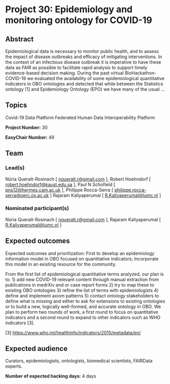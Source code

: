 # Project 30: Epidemiology and monitoring ontology for COVID-19

## Abstract

Epidemiological data is necessary to monitor public health, and to assess the impact of disease outbreaks and efficacy of mitigating interventions. In the context of an infectious disease outbreak it is imperative to have these data as FAIR as possible to facilitate rapid analysis to support timely evidence-based decision making. During the past virtual BioHackathon-COVID-19 we evaluated the availability of some epidemiological quantitative indicators in OBO ontologies and detected that while between the Statistics ontology [1] and Epidemiology Ontology (EPO) we have many of the usual ...

## Topics

Covid-19
 Data Platform
 Federated Human Data
 Interoperability Platform

**Project Number:** 30



**EasyChair Number:** 49

## Team

### Lead(s)

Núria Queralt-Rosinach [ nqueralt.r@gmail.com ], 
 Robert Hoehndorf [ robert.hoehndorf@kaust.edu.sa ], 
 Paul N Schofield [ pns12@hermes.cam.ac.uk ], 
 Philippe Rocca-Serra [ philippe.rocca-serra@oerc.ox.ac.uk ]
 Rajaram Kaliyaperumal [ R.Kaliyaperumal@lumc.nl ]

### Nominated participant(s)

Núria Queralt-Rosinach [ nqueralt.r@gmail.com ],
 Rajaram Kaliyaperumal [ R.Kaliyaperumal@lumc.nl ]

## Expected outcomes

Expected outcomes and prioritization: First to develop an epidemiology information model in OBO focused on quantitative indicators; Incorporate this model in an existing resource for the community.
 
 From the first list of epidemiological quantitative terms analyzed, our plan is to: 1) add new COVID-19 relevant content through manual extraction from publications in medrXiv and or case report forms 2) try to map these to existing OBO ontologies 3) refine the list of terms with epidemiologists 4) define and implement axiom patterns 5) contact ontology stakeholders to define what is missing and either to ask for extensions to existing ontologies or to build a new, logically well-formed, and accurate ontology in OBO. We plan to perform two rounds of work, a first round to focus on quantitative indicators and a second round to expand to other indicators such as WHO indicators [3].
 
 [3] https://www.who.int/healthinfo/indicators/2015/metadata/en/

## Expected audience

Curators, epidemiologists, ontologists, biomedical scientists, FAIRData experts.

**Number of expected hacking days**: 4 days

